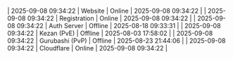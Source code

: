 | 2025-09-08 09:34:22 | Website | Online | 2025-09-08 09:34:22 |
| 2025-09-08 09:34:22 | Registration | Online | 2025-09-08 09:34:22 |
| 2025-09-08 09:34:22 | Auth Server | Offline | 2025-08-18 09:33:31 |
| 2025-09-08 09:34:22 | Kezan (PvE) | Offline | 2025-08-03 17:58:02 |
| 2025-09-08 09:34:22 | Gurubashi (PvP) | Offline | 2025-08-23 21:44:06 |
| 2025-09-08 09:34:22 | Cloudflare | Online | 2025-09-08 09:34:22 |
